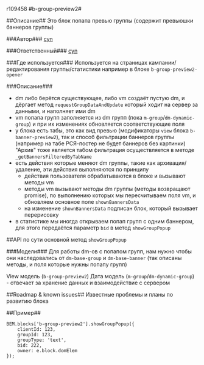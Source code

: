 r109458
#b-group-preview2#

##Описание##
Это блок попапа превью группы (содержит превьюшки баннеров группы)

###Автор###
[cyn](https://staff.yandex-team.ru/cyn)

###Ответственный###
[cyn](https://staff.yandex-team.ru/cyn)

###Где используется###
Используется на страницах кампании/редактирования группы/статистики
например в блоке `b-group-preview2-opener`

###Описание###
* dm либо берётся существующее,
    либо vm создаёт пустую dm, и дёргает метод `requestGroupDataAndUpdate` который ходит на сервер за данными, и наполняет ими dm
* vm попапа групп заполняется из dm групп (пока `m-group`/`dm-dynamic-group`) и при их изменениях обновляется соответствующие поля
* у блока есть табы, это как вид превью (модификаторы `view` блока `b-banner-preview2`),
    так и способ фильтрации баннеров группы (например на табе РСЯ-постер не будет баннеров без картинки)
    "Архив" тоже является табом
    фильтрация осуществляется в методе `_getBannersFilteredByTabName`
* есть действия которые меняют dm группы, такие как архивация/удаление, эти действия выполняются по принципу
    * действия пользователя обрабатываются в блоке и вызывают методы vm
    * методы vm вызывают методы dm группы (методы возвращают promise), по выполнению которых мы пересчитываем поля vm, и обновляем основное поле `shownBannersData`
    * на изменение `shownBannersData` подписан блок, который вызывает перерисовку
* в статистике мы иногда открываем попап групп с одним баннером, для этого передаётся параметр `bid` в метод `showGroupPopup`

##API
по сути основной метод `showGroupPopup`

###Модели###
Для работы dm-ов с попапом групп, нам нужно чтобы они наследовались от `dm-base-group` и `dm-base-banner` (так описаны методы, и поля которые нужны попапу групп)

View модель (`b-group-preview2`)
Дата модель (`m-group`/`dm-dynamic-group`) - отвечает за хранение данных и взаимодействие с сервером

##Roadmap & known issues##
Известные проблемы и планы по развитию блока

##Пример##
```
BEM.blocks['b-group-preview2'].showGroupPopup({
    clientId: 123,
    groupId: 123,
    groupType: 'text',
    bid: 222,
    owner: e.block.domElem
});
```
